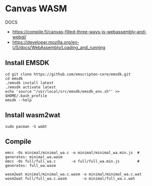 # Canvas WASM
DOCS
- https://compile.fi/canvas-filled-three-ways-js-webassembly-and-webgl/
- https://developer.mozilla.org/en-US/docs/WebAssembly/Loading_and_running


## Install EMSDK
```
cd git clone https://github.com/emscripten-core/emsdk.git
cd emsdk
./emsdk install latest
./emsdk activate latest
echo 'source "/usr/local/src/emsdk/emsdk_env.sh"' >> $HOME/.bash_profile
emsdk --help
```

## Install wasm2wat
```
sudo pacman -S wabt
```

## Compile
```
emcc -Os minimal/minimal_wa.c -o minimal/minimal_wa.min.js  # generates: minimal_wa.wasm 
emcc -Os full/full_wa.c       -o full/full_wa.min.js        # generates: full_wa.wasm

wasm2wat minimal/minimal_wa.c.wasm -o minimal/minimal_wa.c.wat
wasm2wat full/full_wa.c.wasm       -o minimal/full_wa.c.wat
```